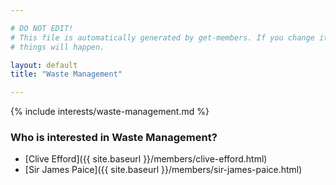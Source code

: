 ```yaml
---

# DO NOT EDIT!
# This file is automatically generated by get-members. If you change it, bad
# things will happen.

layout: default
title: "Waste Management"

---
```


{% include interests/waste-management.md %}

### Who is interested in Waste Management?


* [Clive Efford]({{ site.baseurl }}/members/clive-efford.html)
* [Sir James Paice]({{ site.baseurl }}/members/sir-james-paice.html)
